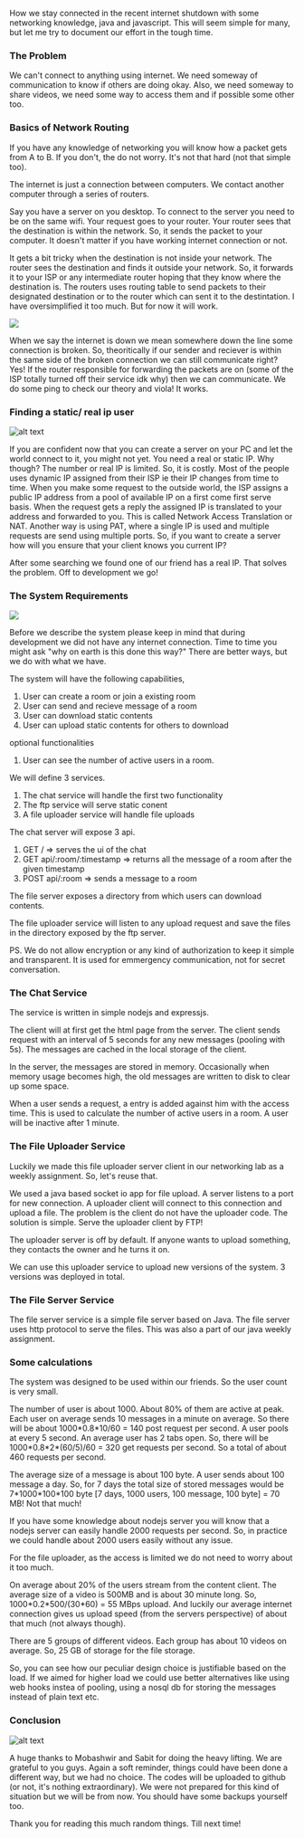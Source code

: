 How we stay connected in the recent internet shutdown with some networking knowledge, java and javascript. This will seem simple for many, but let me try to document our effort in the tough time. 

### The Problem

We can't connect to anything using internet. We need someway of communication to know if others are doing okay. Also, we need someway to share videos, we need some way to access them and if possible some other too. 

### Basics of Network Routing 

If you have any knowledge of networking you will know how a packet gets from A to B. If you don't, the do not worry. It's not that hard (not that simple too). 

The internet is just a connection between computers. We contact another computer through a series of routers. 

Say you have a server on you desktop. To connect to the server you need to be on the same wifi. Your request goes to your router. Your router sees that the destination is within the network. So, it sends the packet to your computer. It doesn't matter if you have working internet connection or not. 

It gets a bit tricky when the destination is not inside your network. The router sees the destination and finds it outside your network. So, it forwards it to your ISP or any intermediate router hoping that they know where the destination is. The routers uses routing table to send packets to their designated destination or to the router which can sent it to the destintation. I have oversimplified it too much. But for now it will work. 

<!-- ![](https://encrypted-tbn0.gstatic.com/images?q=tbn:ANd9GcRNRQ7O-1daCJpVzbpRn4_FHtXQeLk18wUYMg&s) -->
![](assets/internet.jpg)

When we say the internet is down we mean somewhere down the line some connection is broken. So, theoritically if our sender and reciever is within the same side of the broken connection we can still communicate right? Yes! If the router responsible for forwarding the packets are on (some of the ISP totally turned off their service idk why) then we can communicate. We do some ping to check our theory and viola! It works.

### Finding a static/ real ip user

![alt text](assets/nat.png)

If you are confident now that you can create a server on your PC and let the world connect to it, you might not yet. You need a real or static IP. Why though? The number or real IP is limited. So, it is costly. Most of the people uses dynamic IP assigned from their ISP ie their IP changes from time to time. When you make some request to the outside world, the ISP assigns a public IP address from a pool of available IP on a first come first serve basis. When the request gets a reply the assigned IP is translated to your address and forwarded to you. This is called Network Access Translation or NAT. Another way is using PAT, where a single IP is used and multiple requests are send using multiple ports. So, if you want to create a server how will you ensure that your client knows you current IP? 

After some searching we found one of our friend has a real IP. That solves the problem. Off to development we go! 

### The System Requirements

![](assets/jogajog.jpg)

Before we describe the system please keep in mind that during development we did not have any internet connection. Time to time you might ask "why on earth is this done this way?" There are better ways, but we do with what we have.

The system will have the following capabilities, 
1. User can create a room or join a existing room
1. User can send and recieve message of a room
1. User can download static contents
1. User can upload static contents for others to download

optional functionalities
1. User can see the number of active users in a room.

We will define 3 services. 
1. The chat service will handle the first two functionality
1. The ftp service will serve static conent
1. A file uploader service will handle file uploads

The chat server will expose 3 api.
1. GET / => serves the ui of the chat
2. GET api/:room/:timestamp => returns all the message of a room after the given timestamp
3. POST api/:room => sends a message to a room

The file server exposes a directory from which users can download contents. 

The file uploader service will listen to any upload request and save the files in the directory exposed by the ftp server. 

PS. We do not allow encryption or any kind of authorization to keep it simple and transparent. It is used for emmergency communication, not for secret conversation. 

### The Chat Service

The service is written in simple nodejs and expressjs. 

The client will at first get the html page from the server. The client sends request with an interval of 5 seconds for any new messages (pooling with 5s). The messages are cached in the local storage of the client. 

In the server, the messages are stored in memory. Occasionally when memory usage becomes high, the old messages are written to disk to clear up some space.

When a user sends a request, a entry is added against him with the access time. This is used to calculate the number of active users in a room. A user will be inactive after 1 minute.


### The File Uploader Service

Luckily we made this file uploader server client in our networking lab as a weekly assignment. So, let's reuse that.

We used a java based socket io app for file upload. A server listens to a port for new connection. A uploader client will connect to this connection and upload a file. The problem is the client do not have the uploader code. The solution is simple. Serve the uploader client by FTP! 

The uploader server is off by default. If anyone wants to upload something, they contacts the owner and he turns it on.

We can use this uploader service to upload new versions of the system. 3 versions was deployed in total. 

### The File Server Service

The file server service is a simple file server based on Java. The file server uses http protocol to serve the files. This was also a part of our java weekly assignment. 

### Some calculations

The system was designed to be used within our friends. So the user count is very small. 

The number of user is about 1000. About 80% of them are active at peak. Each user on average sends 10 messages in a minute on average. So there will be about 1000\*0.8\*10/60 = 140 post request per second. A user pools at every 5 second. An average user has 2 tabs open. So, there will be 1000\*0.8\*2\*(60/5)/60 = 320 get requests per second. So a total of about 460 requests per second.

The average size of a message is about 100 byte. A user sends about 100 message a day. So, for 7 days the total size of stored messages would be 7\*1000\*100\*100 byte [7 days, 1000 users, 100 message, 100 byte] = 70 MB! Not that much! 

If you have some knowledge about nodejs server you will know that a nodejs server can easily handle 2000 requests per second. So, in practice we could handle about 2000 users easily without any issue. 

For the file uploader, as the access is limited we do not need to worry about it too much. 

On average about 20% of the users stream from the content client. The average size of a video is 500MB and is about 30 minute long. So, 1000\*0.2\*500/(30*60) = 55 MBps upload. And luckily our average internet connection gives us upload speed (from the servers perspective) of about that much (not always though). 

There are 5 groups of different videos. Each group has about 10 videos on average. So, 25 GB of storage for the file storage.

So, you can see how our peculiar design choice is justifiable based on the load. If we aimed for higher load we could use better alternatives like using web hooks instea of pooling, using a nosql db for storing the messages instead of plain text etc.

### Conclusion

![alt text](assets/ui.png)

A huge thanks to Mobashwir and Sabit for doing the heavy lifting. We are grateful to you guys. Again a soft reminder, things could have been done a different way, but we had no choice. The codes will be uploaded to github (or not, it's nothing extraordinary). We were not prepared for this kind of situation but we will be from now. You should have some backups yourself too.

Thank you for reading this much random things. Till next time!




